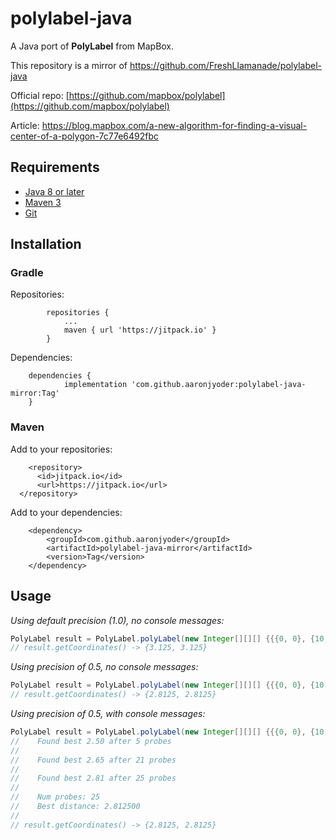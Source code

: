 # polylabel-java
A Java port of <b>PolyLabel</b> from MapBox.

This repository is a mirror of https://github.com/FreshLlamanade/polylabel-java

Official repo: [https://github.com/mapbox/polylabel](https://github.com/mapbox/polylabel)

Article: https://blog.mapbox.com/a-new-algorithm-for-finding-a-visual-center-of-a-polygon-7c77e6492fbc

## Requirements
* [Java 8 or later](http://www.oracle.com/technetwork/java/javase/downloads/index.html)
* [Maven 3](http://maven.apache.org/download.html)
* [Git](https://git-scm.com/downloads)

## Installation

### Gradle

Repositories:
```
		repositories {
			...
			maven { url 'https://jitpack.io' }
		}
```

Dependencies:
```
	dependencies {
	        implementation 'com.github.aaronjyoder:polylabel-java-mirror:Tag'
	}
```

### Maven

Add to your repositories:
```
	<repository>
      <id>jitpack.io</id>
      <url>https://jitpack.io</url>
  </repository>
```

Add to your dependencies:
```
	<dependency>
	    <groupId>com.github.aaronjyoder</groupId>
	    <artifactId>polylabel-java-mirror</artifactId>
	    <version>Tag</version>
	</dependency>
```

## Usage

<i>Using default precision (1.0), no console messages:</i>
```java
PolyLabel result = PolyLabel.polyLabel(new Integer[][][] {{{0, 0}, {10, 0}, {0, 10}}})
// result.getCoordinates() -> {3.125, 3.125}
```
<i>Using precision of 0.5, no console messages:</i>
```java
PolyLabel result = PolyLabel.polyLabel(new Integer[][][] {{{0, 0}, {10, 0}, {0, 10}}}, 0.5)
// result.getCoordinates() -> {2.8125, 2.8125}
```
<i>Using precision of 0.5, with console messages:</i>
```java
PolyLabel result = PolyLabel.polyLabel(new Integer[][][] {{{0, 0}, {10, 0}, {0, 10}}}, 0.5, true)
//    Found best 2.50 after 5 probes
//
//    Found best 2.65 after 21 probes
//
//    Found best 2.81 after 25 probes
//
//    Num probes: 25
//    Best distance: 2.812500
//
// result.getCoordinates() -> {2.8125, 2.8125}
```
